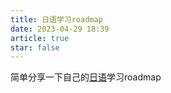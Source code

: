 ```yaml
---
title: 日语学习roadmap
date: 2023-04-29 18:39
article: true
star: false
---
```


简单分享一下自己的[日语](日语)学习roadmap